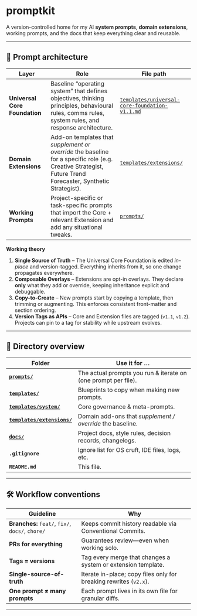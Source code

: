 # promptkit

A version-controlled home for my AI **system prompts**, **domain extensions**, working prompts, and the docs that keep everything clear and reusable.

---

## 🧩 Prompt architecture

| Layer | Role | File path |
|-------|------|-----------|
| **Universal Core Foundation** | Baseline “operating system” that defines objectives, thinking principles, behavioural rules, comms rules, system rules, and response architecture. | [`templates/universal-core-foundation-v1.1.md`](templates/system/universal-core-foundation.md) |
| **Domain Extensions** | Add-on templates that *supplement or override* the baseline for a specific role (e.g. Creative Strategist, Future Trend Forecaster, Synthetic Strategist). | [`templates/extensions/`](templates/extensions/) |
| **Working Prompts** | Project-specific or task-specific prompts that import the Core + relevant Extension and add any situational tweaks. | [`prompts/`](prompts/) |

**Working theory**

1. **Single Source of Truth** – The Universal Core Foundation is edited *in-place* and version-tagged. Everything inherits from it, so one change propagates everywhere.  
2. **Composable Overlays** – Extensions are opt-in overlays. They declare **only** what they add or override, keeping inheritance explicit and debuggable.  
3. **Copy-to-Create** – New prompts start by copying a template, then trimming or augmenting. This enforces consistent front-matter and section ordering.  
4. **Version Tags as APIs** – Core and Extension files are tagged (`v1.1`, `v1.2`). Projects can pin to a tag for stability while upstream evolves.  

---

## 📁 Directory overview

| Folder | Use it for … |
| ------ | ------------ |
| **[`prompts/`](prompts/)** | The actual prompts you run & iterate on (one prompt per file). |
| **[`templates/`](templates/)** | Blueprints to copy when making new prompts. |
| **[`templates/system/`](templates/system/)** | Core governance & meta-prompts. |
| **[`templates/extensions/`](templates/extensions/)** | Domain add-ons that *supplement / override* the baseline. |
| **[`docs/`](docs/)** | Project docs, style rules, decision records, changelogs. |
| **`.gitignore`** | Ignore list for OS cruft, IDE files, logs, etc. |
| **`README.md`** | This file. |

---

## 🛠️ Workflow conventions

| Guideline | Why |
| ---------- | --- |
| **Branches:** `feat/`, `fix/`, `docs/`, `chore/` | Keeps commit history readable via Conventional Commits. |
| **PRs for everything** | Guarantees review—even when working solo. |
| **Tags = versions** | Tag every merge that changes a system or extension template. |
| **Single-source-of-truth** | Iterate in-place; copy files only for breaking rewrites (`v2.x`). |
| **One prompt ≠ many prompts** | Each prompt lives in its own file for granular diffs. |

---
